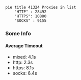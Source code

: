 
```mermaid
pie title 41324 Proxies in list
    "HTTP" : 28492
    "HTTPS": 10880
    "SOCKS" : 9155
```

### Some Info
#### Average Timeout

- mixed: 4.1s
- http: 2.3s
- https: 8.1s
- socks: 6.4s